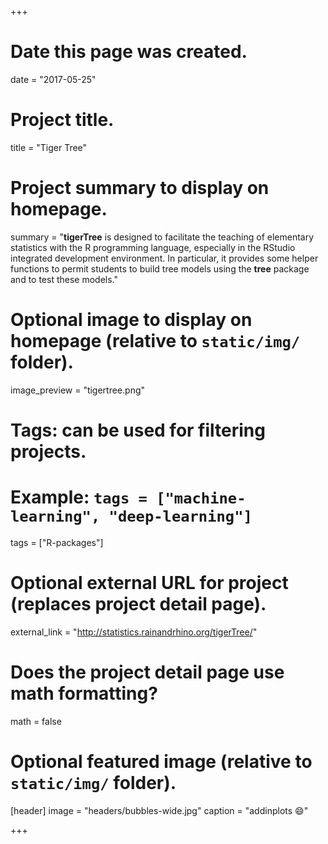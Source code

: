 +++
# Date this page was created.
date = "2017-05-25"

# Project title.
title = "Tiger Tree"

# Project summary to display on homepage.
summary = "**tigerTree** is designed to facilitate the teaching of elementary statistics with the R programming language, especially in the RStudio integrated development environment. In particular, it provides some helper functions to permit students to build tree models using the **tree** package and to test these models."

# Optional image to display on homepage (relative to `static/img/` folder).
image_preview = "tigertree.png"

# Tags: can be used for filtering projects.
# Example: `tags = ["machine-learning", "deep-learning"]`
tags = ["R-packages"]

# Optional external URL for project (replaces project detail page).
external_link = "http://statistics.rainandrhino.org/tigerTree/"

# Does the project detail page use math formatting?
math = false

# Optional featured image (relative to `static/img/` folder).
[header]
image = "headers/bubbles-wide.jpg"
caption = "addinplots :smile:"

+++

